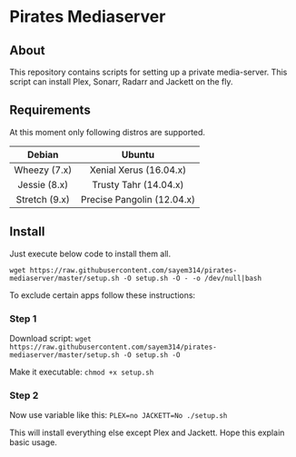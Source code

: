 Pirates Mediaserver
=======

About
-----

This repository contains scripts for setting up a private media-server. This script can install Plex, Sonarr, Radarr and Jackett on the fly.

Requirements
------------

At this moment only following distros are supported.

| Debian  | Ubuntu |
|:---:|:---:|
| Wheezy (7.x) | Xenial Xerus (16.04.x) |
| Jessie (8.x) | Trusty Tahr (14.04.x) |
| Stretch (9.x) | Precise Pangolin (12.04.x) |

Install
-------

Just execute below code to install them all.

`wget https://raw.githubusercontent.com/sayem314/pirates-mediaserver/master/setup.sh -O setup.sh -O - -o /dev/null|bash`

To exclude certain apps follow these instructions:

### Step 1
Download script: `wget https://raw.githubusercontent.com/sayem314/pirates-mediaserver/master/setup.sh -O setup.sh -O`

Make it executable: `chmod +x setup.sh`

### Step 2
Now use variable like this: `PLEX=no JACKETT=No ./setup.sh`

This will install everything else except Plex and Jackett. Hope this explain basic usage.
